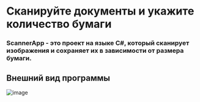 # Сканируйте документы и укажите количество бумаги

### ScannerApp - это проект на языке C#, который сканирует изображения и сохраняет их в зависимости от размера бумаги.

## Внешний вид программы
![image](https://github.com/user-attachments/assets/fae4936b-f22c-47a5-accb-d142e10c17ab)


